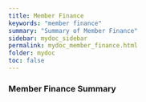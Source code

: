 ```yaml
---
title: Member Finance
keywords: "member finance"
summary: "Summary of Member Finance"
sidebar: mydoc_sidebar
permalink: mydoc_member_finance.html
folder: mydoc
toc: false
---
```


### Member Finance Summary
